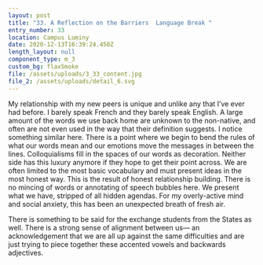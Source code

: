 ```yaml
---
layout: post
title: "33. A Reflection on the Barriers  Language Break "
entry_number: 33
location: Campus Luminy
date: 2020-12-13T16:39:24.450Z
length_layout: null
component_type: m_3
custom_bg: flaxSmoke
file: /assets/uploads/3_33_content.jpg
file_2: /assets/uploads/detail_6.svg
---
```

My relationship with my new peers is unique and unlike any that I’ve ever had before. I barely speak French and they barely speak English. A large amount of the words we use back home are unknown to the non-native, and often are not even used in the way that their definition suggests. I notice something similar here. There is a point where we begin to bend the rules of what our words mean and our emotions move the messages in between the lines. Colloquialisms fill in the spaces of our words as decoration. Neither side has this luxury anymore if they hope to get their point across. We are often limited to the most basic vocabulary and must present ideas in the most honest way. This is the result of honest relationship building. There is no mincing of words or annotating of speech bubbles here. We present what we have, stripped of all hidden agendas. For my overly-active mind and social anxiety, this has been an unexpected breath of fresh air. 

There is something to be said for the exchange students from the States as well. There is a strong sense of alignment between us— an acknowledgement that we are all up against the same difficulties and are just trying to piece together these accented vowels and backwards adjectives.